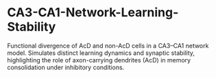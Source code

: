 # CA3-CA1-Network-Learning-Stability
Functional divergence of AcD and non-AcD cells in a CA3–CA1 network model. Simulates distinct learning dynamics and synaptic stability, highlighting the role of axon-carrying dendrites (AcD) in memory consolidation under inhibitory conditions.

